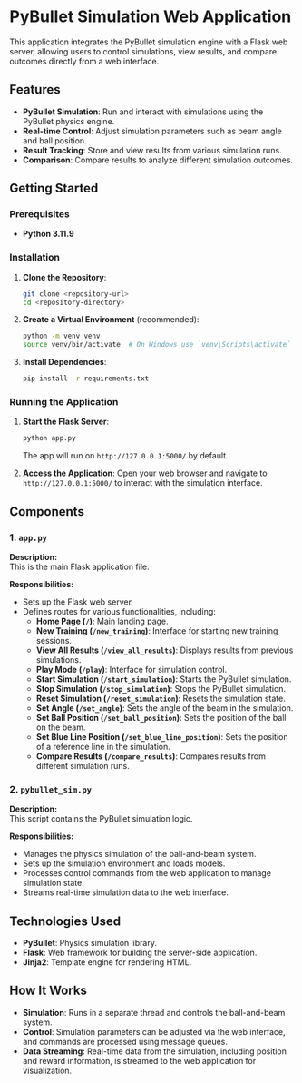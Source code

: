 # PyBullet Simulation Web Application

This application integrates the PyBullet simulation engine with a Flask web server, allowing users to control simulations, view results, and compare outcomes directly from a web interface.

## Features

- **PyBullet Simulation**: Run and interact with simulations using the PyBullet physics engine.
- **Real-time Control**: Adjust simulation parameters such as beam angle and ball position.
- **Result Tracking**: Store and view results from various simulation runs.
- **Comparison**: Compare results to analyze different simulation outcomes.

## Getting Started

### Prerequisites

- **Python 3.11.9**

### Installation

1. **Clone the Repository**:
   ```bash
   git clone <repository-url>
   cd <repository-directory>
   ```

2. **Create a Virtual Environment** (recommended):
   ```bash
   python -m venv venv
   source venv/bin/activate  # On Windows use `venv\Scripts\activate`
   ```

3. **Install Dependencies**:
   ```bash
   pip install -r requirements.txt
   ```

### Running the Application

1. **Start the Flask Server**:
   ```bash
   python app.py
   ```
   The app will run on `http://127.0.0.1:5000/` by default.

2. **Access the Application**:
   Open your web browser and navigate to `http://127.0.0.1:5000/` to interact with the simulation interface.

## Components

### 1. `app.py`

**Description:**  
This is the main Flask application file.

**Responsibilities:**
- Sets up the Flask web server.
- Defines routes for various functionalities, including:
  - **Home Page (`/`)**: Main landing page.
  - **New Training (`/new_training`)**: Interface for starting new training sessions.
  - **View All Results (`/view_all_results`)**: Displays results from previous simulations.
  - **Play Mode (`/play`)**: Interface for simulation control.
  - **Start Simulation (`/start_simulation`)**: Starts the PyBullet simulation.
  - **Stop Simulation (`/stop_simulation`)**: Stops the PyBullet simulation.
  - **Reset Simulation (`/reset_simulation`)**: Resets the simulation state.
  - **Set Angle (`/set_angle`)**: Sets the angle of the beam in the simulation.
  - **Set Ball Position (`/set_ball_position`)**: Sets the position of the ball on the beam.
  - **Set Blue Line Position (`/set_blue_line_position`)**: Sets the position of a reference line in the simulation.
  - **Compare Results (`/compare_results`)**: Compares results from different simulation runs.

### 2. `pybullet_sim.py`

**Description:**  
This script contains the PyBullet simulation logic.

**Responsibilities:**
- Manages the physics simulation of the ball-and-beam system.
- Sets up the simulation environment and loads models.
- Processes control commands from the web application to manage simulation state.
- Streams real-time simulation data to the web interface.

## Technologies Used

- **PyBullet**: Physics simulation library.
- **Flask**: Web framework for building the server-side application.
- **Jinja2**: Template engine for rendering HTML.

## How It Works

- **Simulation**: Runs in a separate thread and controls the ball-and-beam system.
- **Control**: Simulation parameters can be adjusted via the web interface, and commands are processed using message queues.
- **Data Streaming**: Real-time data from the simulation, including position and reward information, is streamed to the web application for visualization.
